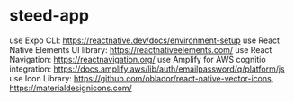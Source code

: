 # steed-app

use Expo CLI: https://reactnative.dev/docs/environment-setup
use React Native Elements UI library: https://reactnativeelements.com/
use React Navigation: https://reactnavigation.org/
use Amplify for AWS cognitio integration: https://docs.amplify.aws/lib/auth/emailpassword/q/platform/js
use Icon Library: https://github.com/oblador/react-native-vector-icons, https://materialdesignicons.com/